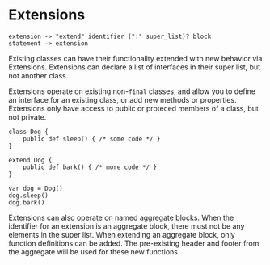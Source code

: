 # Extensions

	extension -> "extend" identifier (":" super_list)? block
	statement -> extension


Existing classes can have their functionality extended with new behavior via Extensions. Extensions can declare a list of interfaces in their super list,
but not another class.

Extensions operate on existing non-`final` classes, and allow you to define an interface for an existing class, or add new methods or properties. Extensions only have access to public or proteced members of a class, but not private.

    class Dog {
        public def sleep() { /* some code */ }
    }

    extend Dog {
        public def bark() { /* more code */ }
    }

    var dog = Dog()
    dog.sleep()
    dog.bark()

Extensions can also operate on named aggregate blocks. When the identifier for an extension is an aggregate block, there must not be any elements in the super list. When extending an aggregate block, only function definitions can be added. The pre-existing header and footer from the aggregate will be used for these new functions.
